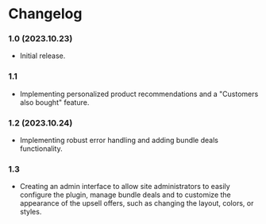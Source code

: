# Changelog

### 1.0 (2023.10.23)
- Initial release.

### 1.1
- Implementing personalized product recommendations and a "Customers also bought" feature.

### 1.2 (2023.10.24)
- Implementing robust error handling and adding bundle deals functionality.

### 1.3
- Creating an admin interface to allow site administrators to easily configure the plugin, manage bundle deals and to customize the appearance of the upsell offers, such as changing the layout, colors, or styles.